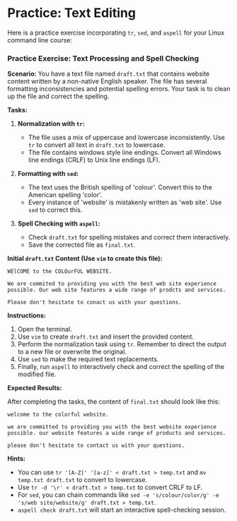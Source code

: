 # Practice: Text Editing

Here is a practice exercise incorporating `tr`, `sed`, and `aspell` for your Linux command line course:

### Practice Exercise: Text Processing and Spell Checking

**Scenario:**
You have a text file named `draft.txt` that contains website content written by a non-native English speaker. The file has several formatting inconsistencies and potential spelling errors. Your task is to clean up the file and correct the spelling.

**Tasks:**

1. **Normalization with `tr`:**

   - The file uses a mix of uppercase and lowercase inconsistently. Use `tr` to convert all text in `draft.txt` to lowercase.
   - The file contains windows style line endings. Convert all Windows line endings (CRLF) to Unix line endings (LF).

2. **Formatting with `sed`:**

   - The text uses the British spelling of 'colour'. Convert this to the American spelling 'color'.
   - Every instance of 'website' is mistakenly written as 'web site'. Use `sed` to correct this.

3. **Spell Checking with `aspell`:**
   - Check `draft.txt` for spelling mistakes and correct them interactively.
   - Save the corrected file as `final.txt`.

**Initial `draft.txt` Content (Use `vim` to create this file):**

```
WElCOME to the COLOurFUL WEBSITE.

We are commited to providing you with the best web site experience possible. Our web site features a wide range of prodcts and services.

Please don't hesitate to conact us with your questions.
```

**Instructions:**

1. Open the terminal.
2. Use `vim` to create `draft.txt` and insert the provided content.
3. Perform the normalization task using `tr`. Remember to direct the output to a new file or overwrite the original.
4. Use `sed` to make the required text replacements.
5. Finally, run `aspell` to interactively check and correct the spelling of the modified file.

**Expected Results:**

After completing the tasks, the content of `final.txt` should look like this:

```
welcome to the colorful website.

we are committed to providing you with the best website experience possible. our website features a wide range of products and services.

please don't hesitate to contact us with your questions.
```

**Hints:**

- You can use `tr '[A-Z]' '[a-z]' < draft.txt > temp.txt` and `mv temp.txt draft.txt` to convert to lowercase.
- Use `tr -d '\r' < draft.txt > temp.txt` to convert CRLF to LF.
- For `sed`, you can chain commands like `sed -e 's/colour/color/g' -e 's/web site/website/g' draft.txt > temp.txt`.
- `aspell check draft.txt` will start an interactive spell-checking session.

